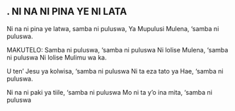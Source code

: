 ## . NI NA NI PINA YE NI LATA

Ni na ni pina ye latwa, samba ni puluswa,
Ya Mupulusi Mulena, ‘samba ni puluswa.

MAKUTELO:
Samba ni puluswa, ‘samba ni puluswa
Ni lolise Mulena, ‘samba ni puluswa
Ni lolise Mulimu wa ka.


U ten’ Jesu ya kolwisa, ‘samba ni puluswa
Ni ta eza tato ya Hae, ‘samba ni puluswa.


Ni na ni paki ya tiile, ‘samba ni puluswa
Mo ni ta y’o ina mita, ‘samba ni puluswa


